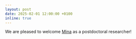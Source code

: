 ```yaml
---
layout: post
date: 2025-02-01 12:00:00 +0100
inline: true
---
```


We are pleased to welcome [Mina](https://minaghadimi.github.io/) as a postdoctoral researcher!